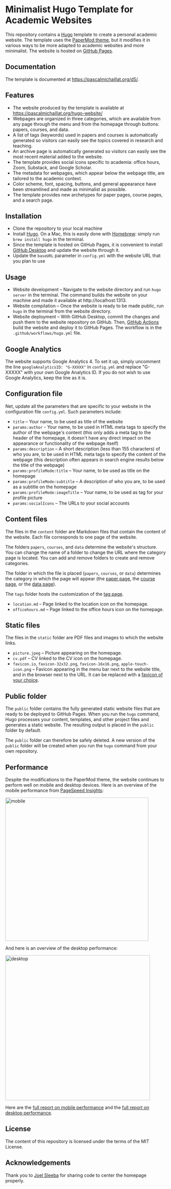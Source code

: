 # Minimalist Hugo Template for Academic Websites

This repository contains a [Hugo](https://github.com/gohugoio/hugo) template to create a personal academic website. The template uses the [PaperMod theme](https://github.com/adityatelange/hugo-PaperMod), but it modifies it in various ways to be more adapted to academic websites and more minimalist. The website is hosted on [GitHub Pages](https://docs.github.com/en/pages/getting-started-with-github-pages/about-github-pages).

## Documentation

The template is documented at https://pascalmichaillat.org/d5/.

## Features

+ The website produced by the template is available at https://pascalmichaillat.org/hugo-website/
+ Webpages are organized in three categories, which are available from any page through the menu and from the homepage through buttons: papers, courses, and data.
+ A list of tags (keywords) used in papers and courses is automatically generated so visitors can easily see the topics covered in research and teaching.
+ An archive page is automatically generated so visitors can easily see the most recent material added to the website.
+ The template provides social icons specific to academia: office hours, Zoom, Substack, and Google Scholar.
+ The metadata for webpages, which appear below the webpage title, are tailored to the academic context.
+ Color scheme, font, spacing, buttons, and general appearance have been streamlined and made as minimalist as possible.
+ The template provides new archetypes for paper pages, course pages, and a search page.

## Installation

+ Clone the repository to your local machine
+ Install [Hugo](https://gohugo.io/installation/). On a Mac, this is easily done with [Homebrew](https://brew.sh): simply run `brew install hugo` in the terminal.
+ Since the template is hosted on GitHub Pages, it is convenient to install [GitHub Desktop](https://desktop.github.com) and update the website through it.
+ Update the `baseURL` parameter in `config.yml` with the website URL that you plan to use

## Usage

+ Website development – Navigate to the website directory and run `hugo server` in the terminal. The command builds the website on your machine and made it available at http://localhost:1313. 
+ Website compilation – Once the website is ready to be made public, run `hugo` in the terminal from the website directory.
+ Website deployment – With GitHub Desktop, commit the changes and push them to the website repository on GitHub. Then, [GitHub Actions](https://gohugo.io/hosting-and-deployment/hosting-on-github/) build the website and deploy it to GitHub Pages. The workflow is in the `.github/workflows/hugo.yml` file.

## Google Analytics

The website supports Google Analytics 4. To set it up, simply uncomment the line `googleAnalyticsID: "G-XXXXX"` in `config.yml` and replace "G-XXXXX" with your own Google Analytics ID. If you do not wish to use Google Analytics, keep the line as it is.

## Configuration file

Net, update all the parameters that are specific to your website in the configuration file `config.yml`. Such parameters include:

+ `title` – Your name, to be used as title of the website
+ `params:author` - Your name, to be used in HTML meta tags to specify the author of the webpage's content (this only adds a meta tag to the header of the homepage, it doesn't have any direct impact on the appearance or functionality of the webpage itself)
+ `params:description` – A short description (less than 155 characters) of who you are, to be used in HTML meta tags to specify the content of the webpage (this description often appears in search engine results below the title of the webpage)
+ `params:profileMode:title` – Your name, to be used as title on the homepage
+ `params:profileMode:subtitle` – A description of who you are, to be used as a subtitle on the homepage
+ `params:profileMode:imageTitle` – Your name, to be used as tag for your profile picture
+ `params:socialIcons` – The URLs to your social accounts

## Content files

The files in the `content` folder are Markdown files that contain the content of the website. Each file corresponds to one page of the website. 

The folders `papers`, `courses`, and `data` determine the website's structure. You can change the name of a folder to change the URL where the category page is located. You can add and remove folders to create and remove categories.

The folder in which the file is placed (`papers`, `courses`, or `data`) determines the category in which the page will appear (the [paper page](https://pascalmichaillat.org/hugo-website/papers/), the [course page](https://pascalmichaillat.org/hugo-website/courses/), or the [data page](https://pascalmichaillat.org/hugo-website/data/)). 

The `tags` folder hosts the customization of the [tag page](https://pascalmichaillat.org/hugo-website/tags/).

+ `location.md` – Page linked to the location icon on the homepage.
+ `officehours.md` – Page linked to the office hours icon on the homepage.

## Static files

The files in the `static` folder are PDF files and images to which the website links.

+ `picture.jpeg` – Picture appearing on the homepage.
+ `cv.pdf` – CV linked to the CV icon on the homepage. 
+ `favicon.io`, `favicon-32x32.png`, `favicon-16x16.png`, `apple-touch-icon.png` – Favicon appearing in the menu bar next to the website title, and in the browser next to the URL. It can be replaced with a [favicon of your choice](https://favicon.io).

## Public folder

The `public` folder contains the fully generated static website files that are ready to be deployed to GitHub Pages. When you run the `hugo` command, Hugo processes your content, templates, and other project files and generates a static website. The resulting output is placed in the `public` folder by default.

The `public` folder can therefore be  safely deleted. A new version of the `public` folder will be created when you run the `hugo` command from your own repository.

## Performance

Despite the modifications to the PaperMod theme, the website continues to perform well on mobile and desktop devices. Here is an overview of the mobile performance from [PageSpeed Insights](https://pagespeed.web.dev/):

<img width="448" alt="mobile" src="https://github.com/pmichaillat/pmichaillat.github.io/assets/85443660/b54395b0-f9cb-4ad7-8daa-5f86e5f2cddc">

And here is an overview of the desktop performance:

<img width="453" alt="desktop" src="https://github.com/pmichaillat/pmichaillat.github.io/assets/85443660/eff134d2-6097-4bc2-bfd7-4f5c18571789">

Here are the [full report on mobile performance](https://pagespeed.web.dev/analysis/https-pascalmichaillat-org-hugo-website/cs5w6w3j8q?form_factor=mobile) and the [full report on desktop performance](https://pagespeed.web.dev/analysis/https-pascalmichaillat-org-hugo-website/cs5w6w3j8q?form_factor=desktop).

## License

The content of this repository is licensed under the terms of the MIT License.

## Acknowledgements

Thank you to [Joel Sleeba](https://github.com/joelsleeba) for sharing code to center the homepage properly.
